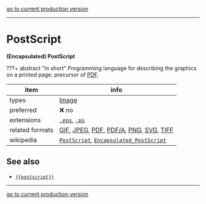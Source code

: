 [go to current production version]({{preferredFormats}})

---



# PostScript

**(Encapsulated) PostScript**

???+ abstract "In short"
    Programming language for describing the graphics on a printed page; precursor of [PDF](../fileFormats/pdf.md).

item | info
--- | ---
types | [Image](../dataTypes/image.md)
preferred | ❌ no
extensions | [`.eps`](../extensions/eps.md), [`.ps`](../extensions/ps.md)
related formats | [GIF](../fileFormats/gif.md), [JPEG](../fileFormats/jpeg.md), [PDF](../fileFormats/pdf.md), [PDF/A](../fileFormats/pdfa.md), [PNG](../fileFormats/png.md), [SVG](../fileFormats/svg.md), [TIFF](../fileFormats/tiff.md)
wikipedia | [`PostScript`]({{wikipedia}}/PostScript), [`Encapsulated_PostScript`]({{wikipedia}}/Encapsulated_PostScript)



## See also
*   [`{{postscript}}`]({{postscript}})




---

[go to current production version]({{preferredFormats}})
